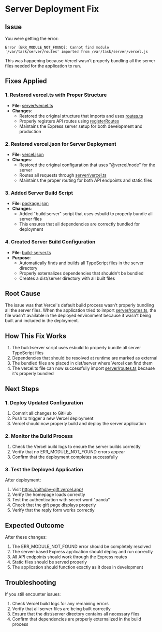 # Server Deployment Fix

## Issue
You were getting the error:
```
Error [ERR_MODULE_NOT_FOUND]: Cannot find module '/var/task/server/routes' imported from /var/task/server/vercel.js
```

This was happening because Vercel wasn't properly bundling all the server files needed for the application to run.

## Fixes Applied

### 1. Restored vercel.ts with Proper Structure
- **File**: [server/vercel.ts](file:///c:/xampp/htdocs/src/HappyBirthdayReel/server/vercel.ts)
- **Changes**: 
  - Restored the original structure that imports and uses [routes.ts](file:///c:/xampp/htdocs/src/HappyBirthdayReel/server/routes.ts)
  - Properly registers API routes using [registerRoutes](file://c:\xampp\htdocs\src\HappyBirthdayReel\server\routes.ts#L92-L288)
  - Maintains the Express server setup for both development and production

### 2. Restored vercel.json for Server Deployment
- **File**: [vercel.json](file:///c:/xampp/htdocs/src/HappyBirthdayReel/vercel.json)
- **Changes**:
  - Restored the original configuration that uses "@vercel/node" for the server
  - Routes all requests through [server/vercel.ts](file:///c:/xampp/htdocs/src/HappyBirthdayReel/server/vercel.ts)
  - Maintains the proper routing for both API endpoints and static files

### 3. Added Server Build Script
- **File**: [package.json](file:///c:/xampp/htdocs/src/HappyBirthdayReel/package.json)
- **Changes**:
  - Added "build:server" script that uses esbuild to properly bundle all server files
  - This ensures that all dependencies are correctly bundled for deployment

### 4. Created Server Build Configuration
- **File**: [build-server.ts](file:///c:/xampp/htdocs/src/HappyBirthdayReel/build-server.ts)
- **Purpose**:
  - Automatically finds and builds all TypeScript files in the server directory
  - Properly externalizes dependencies that shouldn't be bundled
  - Creates a dist/server directory with all built files

## Root Cause
The issue was that Vercel's default build process wasn't properly bundling all the server files. When the application tried to import [server/routes.ts](file:///c:/xampp/htdocs/src/HappyBirthdayReel/server/routes.ts), the file wasn't available in the deployed environment because it wasn't being built and included in the deployment.

## How This Fix Works
1. The build:server script uses esbuild to properly bundle all server TypeScript files
2. Dependencies that should be resolved at runtime are marked as external
3. The bundled files are placed in dist/server where Vercel can find them
4. The vercel.ts file can now successfully import [server/routes.ts](file:///c:/xampp/htdocs/src/HappyBirthdayReel/server/routes.ts) because it's properly bundled

## Next Steps

### 1. Deploy Updated Configuration
1. Commit all changes to GitHub
2. Push to trigger a new Vercel deployment
3. Vercel should now properly build and deploy the server application

### 2. Monitor the Build Process
1. Check the Vercel build logs to ensure the server builds correctly
2. Verify that no ERR_MODULE_NOT_FOUND errors appear
3. Confirm that the deployment completes successfully

### 3. Test the Deployed Application
After deployment:
1. Visit https://bithday-gift.vercel.app/
2. Verify the homepage loads correctly
3. Test the authentication with secret word "panda"
4. Check that the gift page displays properly
5. Verify that the reply form works correctly

## Expected Outcome
After these changes:
1. The ERR_MODULE_NOT_FOUND error should be completely resolved
2. The server-based Express application should deploy and run correctly
3. All API endpoints should work through the Express routes
4. Static files should be served properly
5. The application should function exactly as it does in development

## Troubleshooting
If you still encounter issues:
1. Check Vercel build logs for any remaining errors
2. Verify that all server files are being built correctly
3. Ensure that the dist/server directory contains all necessary files
4. Confirm that dependencies are properly externalized in the build process